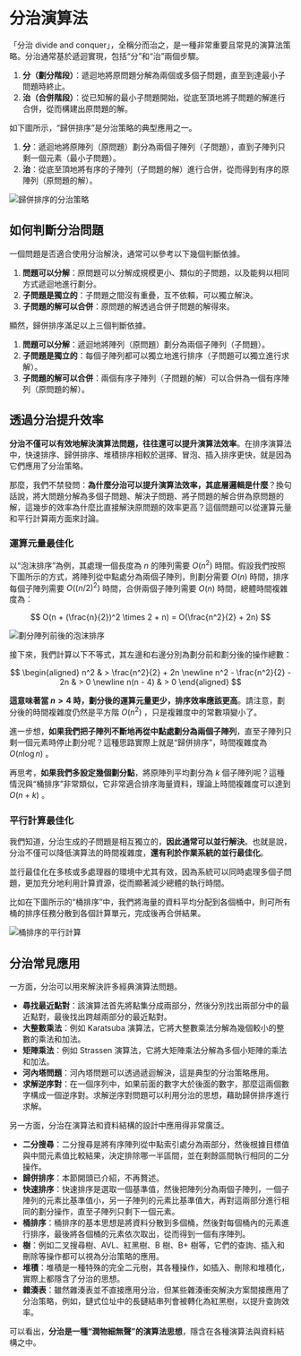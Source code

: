# 分治演算法

「分治 divide and conquer」，全稱分而治之，是一種非常重要且常見的演算法策略。分治通常基於遞迴實現，包括“分”和“治”兩個步驟。

1. **分（劃分階段）**：遞迴地將原問題分解為兩個或多個子問題，直至到達最小子問題時終止。
2. **治（合併階段）**：從已知解的最小子問題開始，從底至頂地將子問題的解進行合併，從而構建出原問題的解。

如下圖所示，“歸併排序”是分治策略的典型應用之一。

1. **分**：遞迴地將原陣列（原問題）劃分為兩個子陣列（子問題），直到子陣列只剩一個元素（最小子問題）。
2. **治**：從底至頂地將有序的子陣列（子問題的解）進行合併，從而得到有序的原陣列（原問題的解）。

![歸併排序的分治策略](divide_and_conquer.assets/divide_and_conquer_merge_sort.png)

## 如何判斷分治問題

一個問題是否適合使用分治解決，通常可以參考以下幾個判斷依據。

1. **問題可以分解**：原問題可以分解成規模更小、類似的子問題，以及能夠以相同方式遞迴地進行劃分。
2. **子問題是獨立的**：子問題之間沒有重疊，互不依賴，可以獨立解決。
3. **子問題的解可以合併**：原問題的解透過合併子問題的解得來。

顯然，歸併排序滿足以上三個判斷依據。

1. **問題可以分解**：遞迴地將陣列（原問題）劃分為兩個子陣列（子問題）。
2. **子問題是獨立的**：每個子陣列都可以獨立地進行排序（子問題可以獨立進行求解）。
3. **子問題的解可以合併**：兩個有序子陣列（子問題的解）可以合併為一個有序陣列（原問題的解）。

## 透過分治提升效率

**分治不僅可以有效地解決演算法問題，往往還可以提升演算法效率**。在排序演算法中，快速排序、歸併排序、堆積排序相較於選擇、冒泡、插入排序更快，就是因為它們應用了分治策略。

那麼，我們不禁發問：**為什麼分治可以提升演算法效率，其底層邏輯是什麼**？換句話說，將大問題分解為多個子問題、解決子問題、將子問題的解合併為原問題的解，這幾步的效率為什麼比直接解決原問題的效率更高？這個問題可以從運算元量和平行計算兩方面來討論。

### 運算元量最佳化

以“泡沫排序”為例，其處理一個長度為 $n$ 的陣列需要 $O(n^2)$ 時間。假設我們按照下圖所示的方式，將陣列從中點處分為兩個子陣列，則劃分需要 $O(n)$ 時間，排序每個子陣列需要 $O((n / 2)^2)$ 時間，合併兩個子陣列需要 $O(n)$ 時間，總體時間複雜度為：

$$
O(n + (\frac{n}{2})^2 \times 2 + n) = O(\frac{n^2}{2} + 2n)
$$

![劃分陣列前後的泡沫排序](divide_and_conquer.assets/divide_and_conquer_bubble_sort.png)

接下來，我們計算以下不等式，其左邊和右邊分別為劃分前和劃分後的操作總數：

$$
\begin{aligned}
n^2 & > \frac{n^2}{2} + 2n \newline
n^2 - \frac{n^2}{2} - 2n & > 0 \newline
n(n - 4) & > 0
\end{aligned}
$$

**這意味著當 $n > 4$ 時，劃分後的運算元量更少，排序效率應該更高**。請注意，劃分後的時間複雜度仍然是平方階 $O(n^2)$ ，只是複雜度中的常數項變小了。

進一步想，**如果我們把子陣列不斷地再從中點處劃分為兩個子陣列**，直至子陣列只剩一個元素時停止劃分呢？這種思路實際上就是“歸併排序”，時間複雜度為 $O(n \log n)$ 。

再思考，**如果我們多設定幾個劃分點**，將原陣列平均劃分為 $k$ 個子陣列呢？這種情況與“桶排序”非常類似，它非常適合排序海量資料，理論上時間複雜度可以達到 $O(n + k)$ 。

### 平行計算最佳化

我們知道，分治生成的子問題是相互獨立的，**因此通常可以並行解決**。也就是說，分治不僅可以降低演算法的時間複雜度，**還有利於作業系統的並行最佳化**。

並行最佳化在多核或多處理器的環境中尤其有效，因為系統可以同時處理多個子問題，更加充分地利用計算資源，從而顯著減少總體的執行時間。

比如在下圖所示的“桶排序”中，我們將海量的資料平均分配到各個桶中，則可所有桶的排序任務分散到各個計算單元，完成後再合併結果。

![桶排序的平行計算](divide_and_conquer.assets/divide_and_conquer_parallel_computing.png)

## 分治常見應用

一方面，分治可以用來解決許多經典演算法問題。

- **尋找最近點對**：該演算法首先將點集分成兩部分，然後分別找出兩部分中的最近點對，最後找出跨越兩部分的最近點對。
- **大整數乘法**：例如 Karatsuba 演算法，它將大整數乘法分解為幾個較小的整數的乘法和加法。
- **矩陣乘法**：例如 Strassen 演算法，它將大矩陣乘法分解為多個小矩陣的乘法和加法。
- **河內塔問題**：河內塔問題可以透過遞迴解決，這是典型的分治策略應用。
- **求解逆序對**：在一個序列中，如果前面的數字大於後面的數字，那麼這兩個數字構成一個逆序對。求解逆序對問題可以利用分治的思想，藉助歸併排序進行求解。

另一方面，分治在演算法和資料結構的設計中應用得非常廣泛。

- **二分搜尋**：二分搜尋是將有序陣列從中點索引處分為兩部分，然後根據目標值與中間元素值比較結果，決定排除哪一半區間，並在剩餘區間執行相同的二分操作。
- **歸併排序**：本節開頭已介紹，不再贅述。
- **快速排序**：快速排序是選取一個基準值，然後把陣列分為兩個子陣列，一個子陣列的元素比基準值小，另一子陣列的元素比基準值大，再對這兩部分進行相同的劃分操作，直至子陣列只剩下一個元素。
- **桶排序**：桶排序的基本思想是將資料分散到多個桶，然後對每個桶內的元素進行排序，最後將各個桶的元素依次取出，從而得到一個有序陣列。
- **樹**：例如二叉搜尋樹、AVL、紅黑樹、B 樹、B+ 樹等，它們的查詢、插入和刪除等操作都可以視為分治策略的應用。
- **堆積**：堆積是一種特殊的完全二元樹，其各種操作，如插入、刪除和堆積化，實際上都隱含了分治的思想。
- **雜湊表**：雖然雜湊表並不直接應用分治，但某些雜湊衝突解決方案間接應用了分治策略，例如，鏈式位址中的長鏈結串列會被轉化為紅黑樹，以提升查詢效率。

可以看出，**分治是一種“潤物細無聲”的演算法思想**，隱含在各種演算法與資料結構之中。
